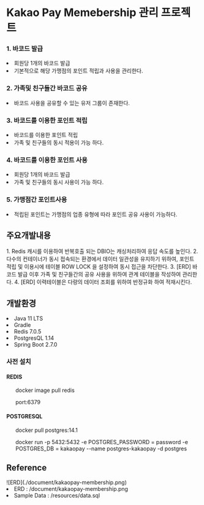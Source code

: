 <h1>Kakao Pay Memebership 관리 프로젝트</h1>

<h3>1. 바코드 발급</h3>
<li>회원당 1개의 바코드 발급</li>
<li>기본적으로 해당 가맹점의 포인트 적립과 사용을 관리한다.</li>

<h3>2. 가족및 친구들간 바코드 공유</h3>
<li>바코드 사용을 공유할 수 있는 유저 그룹이 존재한다.</li>

<h3>3. 바코드를 이용한 포인트 적립</h3>
<li>바코드를 이용한 포인트 적립</li>
<li>가족 및 친구들의 동시 적용이 가능 하다.</li>

<h3>4. 바코드를 이용한 포인트 사용</h3>
<li>회원당 1개의 바코드 발급</li>
<li>가족 및 친구들의 동시 사용이 가능 하다.</li>

<h3>5. 가맹점간 포인트사용</h3>
<li>적립된 포인트는 가맹점의 업종 유형에 따라 포인트 공유 사용이 가능하다.</li>

<h2>주요개발내용</h2>
1. Redis 캐시를 이용하여 반복호출 되는 DBIO는 캐싱처리하여 응답 속도를 높인다.
2. 다수의 컨테이너가 동시 접속되는 환경에서 데이터 일관성을 유지하기 위하여, 포인트 적립 및 이용시에 테이블 ROW LOCK 을 설정하여 동시 접근을 차단한다. 
3. [ERD] 바코드 발급 이후 가족 및 친구들간의 공유 사용을 위하여 관계 테이블을 작성하여 관리한다.
4. [ERD] 이력테이블은 다량의 데이터 조회를 위하여 반정규화 하여 적재시킨다.

<h2>개발환경</h2>
<li>Java 11 LTS</li>
<li>Gradle</li>
<li>Redis 7.0.5</li>
<li>PostgresQL 1.14</li>
<li>Spring Boot 2.7.0</li>

<h3> 사전 설치 </h3>
<h4>REDIS</h4>
    <ol>docker image pull redis</ol>
    <ol>port:6379</ol>
    
<h4>POSTGRESQL</h4>
    <ol>docker pull postgres:14.1</ol>
    <ol>docker run -p 5432:5432 -e POSTGRES_PASSWORD = password
-e POSTGRES_DB = kakaopay --name postgres-kakaopay -d postgres</ol>

<h2>Reference</h2>
![ERD](./document/kakaopay-membership.png)
<li>ERD : /document/kakaopay-membership.png </li>
<li>Sample Data : /resources/data.sql </li>